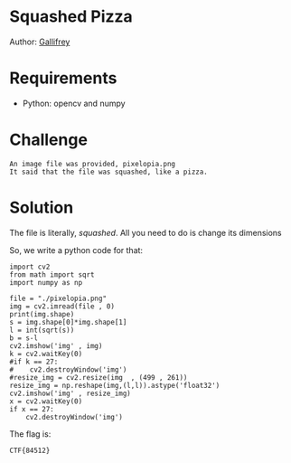 # Squashed Pizza
Author: [Gallifrey](https://github.com/gall1grey)

# Requirements

- Python: opencv and numpy

# Challenge

```
An image file was provided, pixelopia.png
It said that the file was squashed, like a pizza.
```

# Solution

The file is literally, _squashed_. All you need to do is change its dimensions

So, we write a python code for that:

```
import cv2
from math import sqrt
import numpy as np

file = "./pixelopia.png"
img = cv2.imread(file , 0)
print(img.shape)
s = img.shape[0]*img.shape[1]
l = int(sqrt(s))
b = s-l
cv2.imshow('img' , img)
k = cv2.waitKey(0)
#if k == 27:
#    cv2.destroyWindow('img')
#resize_img = cv2.resize(img  , (499 , 261))
resize_img = np.reshape(img,(l,l)).astype('float32')
cv2.imshow('img' , resize_img)
x = cv2.waitKey(0)
if x == 27:
    cv2.destroyWindow('img')
```

The flag is:
```
CTF{84512}
```
